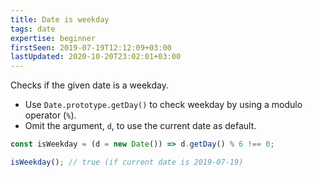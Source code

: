 ```yaml
---
title: Date is weekday
tags: date
expertise: beginner
firstSeen: 2019-07-19T12:12:09+03:00
lastUpdated: 2020-10-20T23:02:01+03:00
---
```


Checks if the given date is a weekday.

- Use `Date.prototype.getDay()` to check weekday by using a modulo operator (`%`).
- Omit the argument, `d`, to use the current date as default.

```js
const isWeekday = (d = new Date()) => d.getDay() % 6 !== 0;
```

```js
isWeekday(); // true (if current date is 2019-07-19)
```
